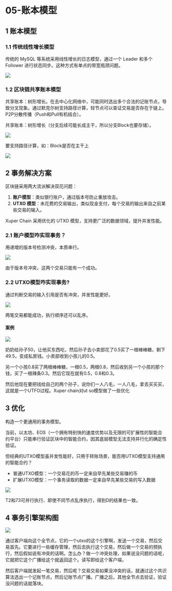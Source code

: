 # 05-账本模型

## 1 账本模型

### 1.1 传统线性增长模型

传统的 MySQL 等系统采用线性增长的日志模型，通过一个 Leader 和多个 Follower 进行状态同步。这种方式有单点的带宽瓶颈问题。

![](https://my-img.javaedge.com.cn/javaedge-blog/2024/05/38810bc0f7252c9f2c3cd40baca1f839.png)

### 1.2 区块链共享账本模型

共享账本：树形增长。在去中心化网络中，可能同时选出多个合法的记账节点，导致分叉现象。通过默克尔树支持路径计算，轻节点可以查证交易是否存在于链上。P2P分散传播（Push和Pull有机结合）。

共享账本：树形增长（分支后续可能长成主干，所以分支Block也要存储）。



![](https://my-img.javaedge.com.cn/javaedge-blog/2024/05/82290ba210772e0ceea8040779500be5.png)

要支持路径计算，如：Block是否在主干上

![](https://my-img.javaedge.com.cn/javaedge-blog/2024/05/049e1ac20732880eb904d38fe90c3225.png)

## 2 事务解决方案

区块链采用两大流派解决双花问题：

1. **账户模型**：类似银行账户，通过版本号防止重放攻击。
2. **UTXO 模型**：未花费的交易输出，类似现金支付，每个交易的输出来自之前某些交易的输入。

Xuper Chain 采用优化的 UTXO 模型，支持更广泛的数据领域，提升并发性能。

### 2.1 账户模型咋实现事务？

用递增的版本号检测冲突，本质串行。

![](https://my-img.javaedge.com.cn/javaedge-blog/2024/05/cc1d1d0c500ca91e95b793247b21d01f.png)

由于版本号冲突，这两个交易只能有一个成功。

### 2.2 UTXO模型咋实现事务?

通过判断交易的输入引用是否有冲突，并发性能更好。

![](https://my-img.javaedge.com.cn/javaedge-blog/2024/05/fba53283d4ef2beda286a63fa17badc8.png)

两笔交易都能成功，执行顺序还可以乱序。

#### 案例

![](https://my-img.javaedge.com.cn/javaedge-blog/2024/05/11d08a001747ea96d4b8050debf60899.png)

奶奶给孙子50，让他买东西吃，然后孙子去小卖部花了0.5买了一根棒棒糖，剩下49.5，变成私房钱。小卖部收到小孩儿的0.5。

另一个小孩0.8买了两根棒棒糖，一根0.5，两根0.8，然后收到另一个小孩的那个钱，买了一根辣条0.3。然后它现在就有0.5，0.8和0.3。

然后他现在要把钱给自己的两个孙子，说你们一人八毛，一人八毛，拿去买买买，这就是一个UTFO过程。Xuper chain对ut so模型做了一些优化

## 3 优化

构造一个更通用的事务模型。

当前，以太坊、EOS（一个拥有特别快的速度优势以及无限的可扩展性的智能合约平台）只能串行验证区块中的智能合约，因其底层模型无法支持并行化的确定性验证。

但经典的UTXO模型虽并发性能好，只用于转账场景，能否用UTXO模型支持通用的智能合约？

- 普通UTXO模型：一个交易花的币一定来自早先某些交易赚的币
- 扩展UTXO模型：一个事务读取的数据一定来自早先某些交易的写入数据

![](https://my-img.javaedge.com.cn/javaedge-blog/2024/05/d24681c0d0ff1f51e188a6c9ad989bdf.png)

T2和73可并行执行、即使不同节点乱序执行，得到D的结果也一致。

## 4 事务引擎架构图



![](https://my-img.javaedge.com.cn/javaedge-blog/2024/05/7f162ad61caeb79cb2b8747c7bf3378b.png)

通过客户端向这个全节点，它的一个utxo的这个引擎啊，发送一个交易，然后交易首先。它要进行一些缓存管理，然后去执行这个交易，然后做一个交易的预执行，然后假如说有冲突的话啊。怎么办？做一个冲突处理，如果说没问题的话呢，它就把它这个广播给这个就返回这个。读写即给这个客户端，

然后客户端就发起一笔交易，然后呢？交易交易如果没冲突的话，就通过这个共识算法选出一个记账节点，然后记账节点广播。广播之后，其他全节点去验证，验证没问题的话就落块。